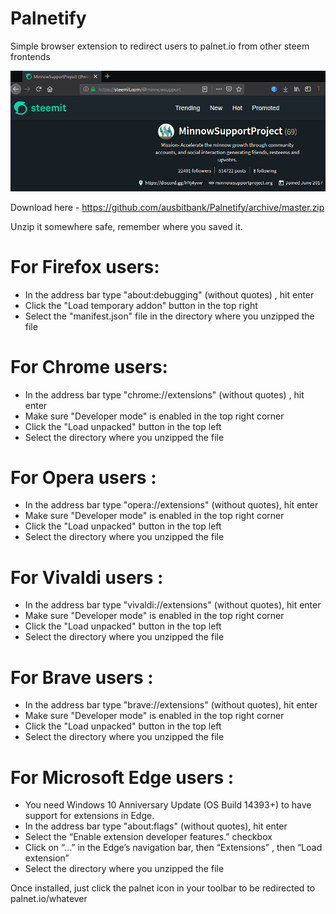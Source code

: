# Palnetify
Simple browser extension to redirect users to palnet.io from other steem frontends

![Palnetify Example](https://raw.githubusercontent.com/ausbitbank/Palnetify/master/extension.gif)

Download here - https://github.com/ausbitbank/Palnetify/archive/master.zip

Unzip it somewhere safe, remember where you saved it.

# For Firefox users: 
- In the address bar type "about:debugging" (without quotes) , hit enter
- Click the "Load temporary addon" button in the top right
- Select the "manifest.json" file in the directory where you unzipped the file

# For Chrome users:
- In the address bar type "chrome://extensions" (without quotes) , hit enter
- Make sure "Developer mode" is enabled in the top right corner
- Click the "Load unpacked" button in the top left
- Select the directory where you unzipped the file

# For Opera users : 
- In the address bar type "opera://extensions" (without quotes), hit enter
- Make sure "Developer mode" is enabled in the top right corner
- Click the "Load unpacked" button in the top left
- Select the directory where you unzipped the file

# For Vivaldi users : 
- In the address bar type "vivaldi://extensions" (without quotes), hit enter
- Make sure "Developer mode" is enabled in the top right corner
- Click the "Load unpacked" button in the top left
- Select the directory where you unzipped the file

# For Brave users :
- In the address bar type "brave://extensions" (without quotes), hit enter
- Make sure "Developer mode" is enabled in the top right corner
- Click the "Load unpacked" button in the top left
- Select the directory where you unzipped the file

# For Microsoft Edge users :
- You need Windows 10 Anniversary Update (OS Build 14393+) to have support for extensions in Edge.
- In the address bar type "about:flags" (without quotes), hit enter
- Select the “Enable extension developer features.” checkbox
- Click on “…” in the Edge’s navigation bar, then “Extensions” , then “Load extension”
- Select the directory where you unzipped the file

Once installed, just click the palnet icon in your toolbar to be redirected to palnet.io/whatever

